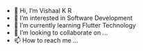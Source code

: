 - 👋 Hi, I’m Vishaal K R
- 👀 I’m interested in Software Development 
- 🌱 I’m currently learning Flutter Technology 
- 💞️ I’m looking to collaborate on ...
- 📫 How to reach me ...

<!---
Vishaal-KR/Vishaal-KR is a ✨ special ✨ repository because its `README.md` (this file) appears on your GitHub profile.
You can click the Preview link to take a look at your changes.
--->
